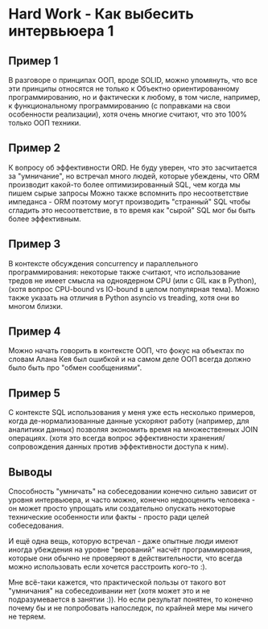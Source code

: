 # Hard Work - Как выбесить интервьюера 1 

## Пример 1

В разговоре о принципах ООП, вроде SOLID, можно упомянуть, что
все эти принципы относятся не только к Объектно ориентированному программированию, но и фактически к любому,
в том числе, например, к функциональному программированию (с поправками на свои особенности реализации), хотя очень многие считают, что
это 100% только ООП техники.

## Пример 2

К вопросу об эффективности ORD. Не буду уверен, что это засчитается за "умничание", но встречал много людей, которые убеждены, что ORM производит какой-то более оптимизированный SQL, чем когда мы пишем сырые запросы 
Можно также вспомнить про несоответствие импеданса - ORM поэтому могут производить "странный" SQL
чтобы сгладить это несоответствие, в то время как "сырой" SQL мог бы быть более эффективным.

## Пример 3

В контексте обсуждения concurrency и параллельного программирования:
некоторые также считают, что использование тредов не имеет смысла на одноядерном CPU (или с GIL как в Python),
(хотя вопрос CPU-bound vs IO-bound в целом популярная тема). Можно также указать на отличия в Python asyncio vs treading, хотя они во многом близки.

## Пример 4

Можно начать говорить в контексте ООП, что фокус на объектах по словам Алана Кея был ошибкой
и на самом деле ООП всегда должно было быть про "обмен сообщениями".

## Пример 5

С контексте SQL использования у меня уже есть несколько примеров, когда де-нормализованные данные
ускоряют работу (например, для аналитики данных) позволяя экономить время на множественных JOIN операциях.
(хотя это всегда вопрос эффективности хранения/сопровождения данных против эффективности доступа к ним).

## Выводы

Способность "умничать" на собеседовании конечно сильно зависит от уровня интервьюера,
и часто можно, конечно недооценить человека - он может просто упрощать или создательно
опускать некоторые технические особенности или факты - просто ради целей собеседования.

И ещё одна вещь, которую встречал - даже опытные люди имеют иногда убеждения на уровне "верований" насчёт программирования,
которые они обычно не проверяют в действительности, что всегда можно использовать если хочется расстроить кого-то :).

Мне всё-таки кажется, что практической пользы от такого вот "умничания" на собеседоивании нет (хотя может
это и не подразумевается в занятии :)).
Но если результат понятен, то конечно почему бы и не попробовать напоследок, по
крайней мере мы ничего не теряем.
